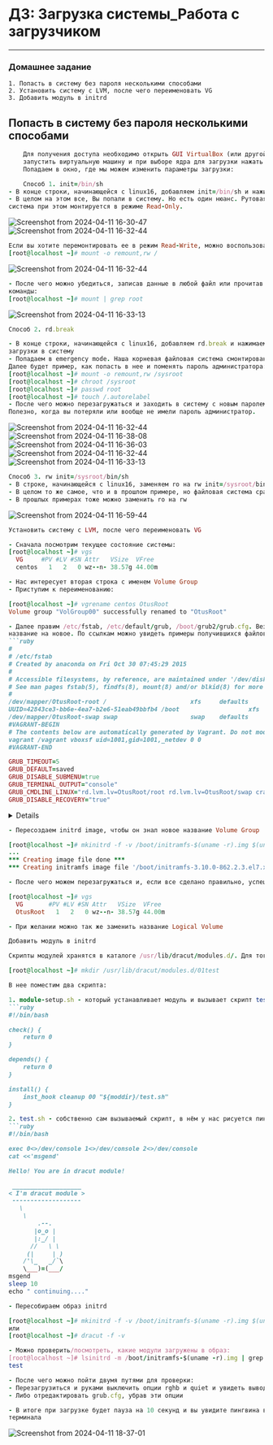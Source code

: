 # ДЗ: Загрузка системы_Работа с загрузчиком
-----------------------------------------------------------------------
### Домашнее задание

    1. Попасть в систему без пароля несколькими способами
    2. Установить систему с LVM, после чего переименовать VG
    3. Добавить модуль в initrd

## Попасть в систему без пароля несколькими способами
```ruby
    Для получения доступа необходимо открыть GUI VirtualBox (или другой системы виртуализации), 
    запустить виртуальную машину и при выборе ядра для загрузки нажать e - в данном контексте edit. 
    Попадаем в окно, где мы можем изменить параметры загрузки:
```
```ruby
    Способ 1. init=/bin/sh
- В конце строки, начинающейся с linux16, добавляем init=/bin/sh и нажимаем сtrl-x для загрузки в систему
- В целом на этом все, Вы попали в систему. Но есть один нюанс. Рутовая файловая
система при этом монтируется в режиме Read-Only.
```
![Screenshot from 2024-04-11 16-30-47](https://github.com/d4rkgh0m/BOOT/assets/120186195/28cb41d9-450c-456a-a9c8-337bdfe1ec37) 
![Screenshot from 2024-04-11 16-32-44](https://github.com/d4rkgh0m/BOOT/assets/120186195/bb37ac9e-9dce-437e-bca5-f67bf46bd6df)
```ruby
Если вы хотите перемонтировать ее в режим Read-Write, можно воспользоваться командой:
[root@localhost ~]# mount -o remount,rw /
```
![Screenshot from 2024-04-11 16-32-44](https://github.com/d4rkgh0m/BOOT/assets/120186195/246d074b-b97c-4eb9-908d-ce62592dfc96)
```ruby
- После чего можно убедиться, записав данные в любой файл или прочитав вывод
команды:
[root@localhost ~]# mount | grep root
```
![Screenshot from 2024-04-11 16-33-13](https://github.com/d4rkgh0m/BOOT/assets/120186195/4e8673c4-87f7-4158-8415-523a6bead137)

```ruby
Способ 2. rd.break

- В конце строки, начинающейся с linux16, добавляем rd.break и нажимаем сtrl-x для
загрузки в систему
- Попадаем в emergency mode. Наша корневая файловая система смонтирована (опять же в режиме Read-Only, но мы не в ней).
Далее будет пример, как попасть в нее и поменять пароль администратора:
[root@localhost ~]# mount -o remount,rw /sysroot
[root@localhost ~]# chroot /sysroot
[root@localhost ~]# passwd root
[root@localhost ~]# touch /.autorelabel
- После чего можно перезагружаться и заходить в систему с новым паролем.
Полезно, когда вы потеряли или вообще не имели пароль администратор.
```
![Screenshot from 2024-04-11 16-32-44](https://github.com/d4rkgh0m/BOOT/assets/120186195/71d168a7-df44-468b-8390-60156a53e14a)
![Screenshot from 2024-04-11 16-38-08](https://github.com/d4rkgh0m/BOOT/assets/120186195/e54dd78c-016a-441a-b312-9eb0dc07ca40)
![Screenshot from 2024-04-11 16-36-03](https://github.com/d4rkgh0m/BOOT/assets/120186195/dec1a15a-6a41-435b-ba5a-5dc3d93733e6)
![Screenshot from 2024-04-11 16-32-44](https://github.com/d4rkgh0m/BOOT/assets/120186195/bfa8a7e6-ed10-4d8b-93d5-d788f851b89f)
![Screenshot from 2024-04-11 16-33-13](https://github.com/d4rkgh0m/BOOT/assets/120186195/46f4010d-7ef5-4810-8f00-a4249413af85)

```ruby
Способ 3. rw init=/sysroot/bin/sh
- В строке, начинающейся с linux16, заменяем ro на rw init=/sysroot/bin/sh и нажимаем сtrl-x для загрузки в систему
- В целом то же самое, что и в прошлом примере, но файловая система сразу смонтирована в режим Read-Write
- В прошлых примерах тоже можно заменить ro на rw
```
![Screenshot from 2024-04-11 16-59-44](https://github.com/d4rkgh0m/BOOT/assets/120186195/b2b2097a-f49d-4689-beee-70ab5d226679)

```ruby
Установить систему с LVM, после чего переименовать VG

- Сначала посмотрим текущее состояние системы:
[root@localhost ~]# vgs
  VG     #PV #LV #SN Attr   VSize  VFree 
  centos   1   2   0 wz--n- 38.57g 44.00m

- Нас интересует вторая строка с именем Volume Group
- Приступим к переименованию:

[root@localhost ~]# vgrename centos OtusRoot
Volume group "VolGroup00" successfully renamed to "OtusRoot"

- Далее правим /etc/fstab, /etc/default/grub, /boot/grub2/grub.cfg. Везде заменяем старое
название на новое. По ссылкам можно увидеть примеры получившихся файлов.
```ruby
#
# /etc/fstab
# Created by anaconda on Fri Oct 30 07:45:29 2015
#
# Accessible filesystems, by reference, are maintained under '/dev/disk'
# See man pages fstab(5), findfs(8), mount(8) and/or blkid(8) for more info
#
/dev/mapper/OtusRoot-root /                       xfs     defaults        0 0
UUID=42843ce3-bb6e-4ea7-b2e6-51eab49bbfb4 /boot                   xfs     defaults        0 0
/dev/mapper/OtusRoot-swap swap                    swap    defaults        0 0
#VAGRANT-BEGIN
# The contents below are automatically generated by Vagrant. Do not modify.
vagrant /vagrant vboxsf uid=1001,gid=1001,_netdev 0 0
#VAGRANT-END

```
```ruby
GRUB_TIMEOUT=5
GRUB_DEFAULT=saved
GRUB_DISABLE_SUBMENU=true
GRUB_TERMINAL_OUTPUT="console"
GRUB_CMDLINE_LINUX="rd.lvm.lv=OtusRoot/root rd.lvm.lv=OtusRoot/swap crashkernel=auto rhgb quiet"
GRUB_DISABLE_RECOVERY="true"
```
<details>
#
# DO NOT EDIT THIS FILE
#
# It is automatically generated by grub2-mkconfig using templates
# from /etc/grub.d and settings from /etc/default/grub
#

### BEGIN /etc/grub.d/00_header ###
set pager=1

if [ -s $prefix/grubenv ]; then
  load_env
fi
if [ "${next_entry}" ] ; then
   set default="${next_entry}"
   set next_entry=
   save_env next_entry
   set boot_once=true
else
   set default="${saved_entry}"
fi

if [ x"${feature_menuentry_id}" = xy ]; then
  menuentry_id_option="--id"
else
  menuentry_id_option=""
fi

export menuentry_id_option

if [ "${prev_saved_entry}" ]; then
  set saved_entry="${prev_saved_entry}"
  save_env saved_entry
  set prev_saved_entry=
  save_env prev_saved_entry
  set boot_once=true
fi
function savedefault {
  if [ -z "${boot_once}" ]; then
    saved_entry="${chosen}"
    save_env saved_entry
  fi
}

function load_video {
  if [ x$feature_all_video_module = xy ]; then
    insmod all_video
  else
    insmod efi_gop
    insmod efi_uga
    insmod ieee1275_fb
    insmod vbe
    insmod vga
    insmod video_bochs
    insmod video_cirrus
  fi
}

terminal_output console
if [ x$feature_timeout_style = xy ] ; then
  set timeout_style=menu
  set timeout=5
# Fallback normal timeout code in case the timeout_style feature is
# unavailable.
else
  set timeout=5
fi
### END /etc/grub.d/00_header ###

### BEGIN /etc/grub.d/00_tuned ###
set tuned_params=""
### END /etc/grub.d/00_tuned ###

### BEGIN /etc/grub.d/10_linux ###
menuentry 'CentOS Linux (3.10.0-229.14.1.el7.x86_64) 7 (Core)' --class rhel fedora --class gnu-linux --class gnu --class os --unrestricted $menuentry_id_option 'gnulinux-3.10.0-229.el7.x86_64-advanced-35848a50-a159-4774-a009-9530a62df6e8' {
        load_video
        set gfxpayload=keep
        insmod gzio
        insmod part_msdos
        insmod xfs
        set root='hd0,msdos1'
        if [ x$feature_platform_search_hint = xy ]; then
          search --no-floppy --fs-uuid --set=root --hint-bios=hd0,msdos1 --hint-efi=hd0,msdos1 --hint-baremetal=ahci0,msdos1 --hint='hd0,msdos1'  42843ce3-bb6e-4ea7-b2e6-51eab49bbfb4
        else
          search --no-floppy --fs-uuid --set=root 42843ce3-bb6e-4ea7-b2e6-51eab49bbfb4
        fi
        linux16 /vmlinuz-3.10.0-229.14.1.el7.x86_64 root=/dev/mapper/OtusRoot-root ro rd.lvm.lv=OtusRoot/root rd.lvm.lv=OtusRoot/swap crashkernel=auto LANG=en_US.UTF-8 systemd.debug
        initrd16 /initramfs-3.10.0-229.14.1.el7.x86_64.img
}
menuentry 'CentOS Linux (3.10.0-229.14.1.el7.x86_64) 7 (Core) with debugging' --class rhel fedora --class gnu-linux --class gnu --class os --unrestricted $menuentry_id_option 'gnulinux-3.10.0-229.el7.x86_64-advanced-35848a50-a159-4774-a009-9530a62df6e8' {
        load_video
        set gfxpayload=keep
        insmod gzio
        insmod part_msdos
        insmod xfs
        set root='hd0,msdos1'
        if [ x$feature_platform_search_hint = xy ]; then
          search --no-floppy --fs-uuid --set=root --hint-bios=hd0,msdos1 --hint-efi=hd0,msdos1 --hint-baremetal=ahci0,msdos1 --hint='hd0,msdos1'  42843ce3-bb6e-4ea7-b2e6-51eab49bbfb4
        else
search --no-floppy --fs-uuid --set=root 42843ce3-bb6e-4ea7-b2e6-51eab49bbfb4
        fi
        linux16 /vmlinuz-3.10.0-229.14.1.el7.x86_64 root=/dev/mapper/OtusRoot-root ro rd.lvm.lv=OtusRoot/root rd.lvm.lv=OtusRoot/swap crashkernel=auto LANG=en_US.UTF-8 systemd.debug
        initrd16 /initramfs-3.10.0-229.14.1.el7.x86_64.img
}
menuentry 'CentOS Linux 7 (Core), with Linux 3.10.0-229.el7.x86_64' --class rhel fedora --class gnu-linux --class gnu --class os --unrestricted $menuentry_id_option 'gnulinux-3.10.0-229.el7.x86_64-advanced-35848a50-a159-4774-a009-9530a62df6e8' {
        load_video
        set gfxpayload=keep
        insmod gzio
        insmod part_msdos
        insmod xfs
        set root='hd0,msdos1'
        if [ x$feature_platform_search_hint = xy ]; then
          search --no-floppy --fs-uuid --set=root --hint-bios=hd0,msdos1 --hint-efi=hd0,msdos1 --hint-baremetal=ahci0,msdos1 --hint='hd0,msdos1'  42843ce3-bb6e-4ea7-b2e6-51eab49bbfb4
        else
          search --no-floppy --fs-uuid --set=root 42843ce3-bb6e-4ea7-b2e6-51eab49bbfb4
        fi
        linux16 /vmlinuz-3.10.0-229.el7.x86_64 root=/dev/mapper/OtusRoot-root ro rd.lvm.lv=OtusRoot/root rd.lvm.lv=OtusRoot/swap crashkernel=auto LANG=en_US.UTF-8
        initrd16 /initramfs-3.10.0-229.el7.x86_64.img
}
menuentry 'CentOS Linux 7 (Core), with Linux 0-rescue-60acfdd3b8024663b0a3a00d96a49deb' --class rhel fedora --class gnu-linux --class gnu --class os --unrestricted $menuentry_id_option 'gnulinux-0-rescue-60acfdd3b8024663b0a3a00d96a49deb-advanced-35848a50-a159-4774-a009-9530a62df6e8' {
        load_video
        insmod gzio
        insmod part_msdos
        insmod xfs
        set root='hd0,msdos1'
        if [ x$feature_platform_search_hint = xy ]; then
          search --no-floppy --fs-uuid --set=root --hint-bios=hd0,msdos1 --hint-efi=hd0,msdos1 --hint-baremetal=ahci0,msdos1 --hint='hd0,msdos1'  42843ce3-bb6e-4ea7-b2e6-51eab49bbfb4
        else
search --no-floppy --fs-uuid --set=root 42843ce3-bb6e-4ea7-b2e6-51eab49bbfb4
        fi
        linux16 /vmlinuz-0-rescue-60acfdd3b8024663b0a3a00d96a49deb root=/dev/mapper/OtusRoot-root ro rd.lvm.lv=OtusRoot/root rd.lvm.lv=OtusRoot/swap crashkernel=auto
        initrd16 /initramfs-0-rescue-60acfdd3b8024663b0a3a00d96a49deb.img
}

### END /etc/grub.d/10_linux ###

### BEGIN /etc/grub.d/20_linux_xen ###
### END /etc/grub.d/20_linux_xen ###

### BEGIN /etc/grub.d/20_ppc_terminfo ###
### END /etc/grub.d/20_ppc_terminfo ###

### BEGIN /etc/grub.d/30_os-prober ###
### END /etc/grub.d/30_os-prober ###

### BEGIN /etc/grub.d/40_custom ###
# This file provides an easy way to add custom menu entries.  Simply type the
# menu entries you want to add after this comment.  Be careful not to change
# the 'exec tail' line above.
### END /etc/grub.d/40_custom ###

### BEGIN /etc/grub.d/41_custom ###
if [ -f  ${config_directory}/custom.cfg ]; then
  source ${config_directory}/custom.cfg
elif [ -z "${config_directory}" -a -f  $prefix/custom.cfg ]; then
  source $prefix/custom.cfg;
fi
### END /etc/grub.d/41_custom ###
</details>

```ruby
- Пересоздаем initrd image, чтобы он знал новое название Volume Group

[root@localhost ~]# mkinitrd -f -v /boot/initramfs-$(uname -r).img $(uname -r)
...
*** Creating image file done ***
*** Creating initramfs image file '/boot/initramfs-3.10.0-862.2.3.el7.x86_64.img' done ***

- После чего можем перезагружаться и, если все сделано правильно, успешно грузимся с новым именем Volume Group и проверяем:

[root@localhost ~]# vgs
  VG       #PV #LV #SN Attr   VSize  VFree 
  OtusRoot   1   2   0 wz--n- 38.57g 44.00m

- При желании можно так же заменить название Logical Volume

```
```ruby
Добавить модуль в initrd

Скрипты модулей хранятся в каталоге /usr/lib/dracut/modules.d/. Для того, чтобы добавить свой модуль, создаем там папку с именем 01test:

[root@localhost ~]# mkdir /usr/lib/dracut/modules.d/01test

В нее поместим два скрипта:

1. module-setup.sh - который устанавливает модуль и вызывает скрипт test.sh
```ruby
#!/bin/bash

check() {
    return 0
}

depends() {
    return 0
}

install() {
    inst_hook cleanup 00 "${moddir}/test.sh"
}
```
```ruby
2. test.sh - собственно сам вызываемый скрипт, в нём у нас рисуется пингвинчик
```ruby
#!/bin/bash

exec 0<>/dev/console 1<>/dev/console 2<>/dev/console
cat <<'msgend'

Hello! You are in dracut module!

 ___________________
< I'm dracut module >
 -------------------
   \
    \
        .--.
       |o_o |
       |:_/ |
      //   \ \
     (|     | )
    /'\_   _/`\
    \___)=(___/
msgend
sleep 10
echo " continuing...."
```
```ruby
- Пересобираем образ initrd

[root@localhost ~]# mkinitrd -f -v /boot/initramfs-$(uname -r).img $(uname -r)
или
[root@localhost ~]# dracut -f -v

- Можно проверить/посмотреть, какие модули загружены в образ:
[root@localhost ~]# lsinitrd -m /boot/initramfs-$(uname -r).img | grep test
test

- После чего можно пойти двумя путями для проверки:
- Перезагрузиться и руками выключить опции rghb и quiet и увидеть вывод
- Либо отредактировать grub.cfg, убрав эти опции

- В итоге при загрузке будет пауза на 10 секунд и вы увидите пингвина в выводе
терминала
```
![Screenshot from 2024-04-11 18-37-01](https://github.com/d4rkgh0m/BOOT/assets/120186195/5c591769-bbb3-4774-8aad-687b648a30db)
  
  



